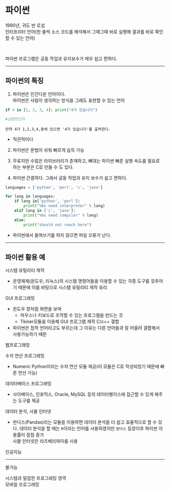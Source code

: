 # 파이썬

1990년, 귀도 반 로섬  
인터프리터 언어(한 줄씩 소스 코드를 해석해서 그때그때 바로 실행해 결과를 바로 확인할 수 있는 언어)  

<br>

파이썬 프로그램은 공동 작업과 유지보수가 매우 쉽고 편하다.
<hr>


## 파이썬의 특징

1. 파이썬은 인간다운 언어이다.  
파이썬은 사람이 생각하는 방식을 그래도 표현할 수 있는 언어
```python
if 4 in [1, 2, 3, 4]: print("4가 있습니다")

#삼항연산자
```
`만약 4가 1,2,3,4,중에 있으면 '4가 있습니다'를 출력한다.`

- 직관적이다

2. 파이썬은 문법이 쉬워 빠르게 습득 가능  

3. 무료지만 수많은 라이브러리가 존재하고, 뼈대는 파이썬 빠른 실행 속도를 필요로 하는 부분은 C로 만들 수 도 있다.

4. 파이썬 간결하다. 그래서 공동 작업과 유지 보수가 쉽고 편하다.

```python
languages = ['python', 'perl', 'c', 'java']

for lang in languages:
    if lang in['python', 'perl']:
        print("%6s need interpreter" % lang)
    elif lang in ['c', 'java']:
        print("%6s need compiler" % lang)
    else:
        print("should not reach here")
```
- 파이썬에서 들여쓰기를 하지 않으면 파일 오류가 난다.

<hr>

## 파이썬 활용 예

시스템 유틸리티 제작  
- 운영체제(윈도우, 리눅스)의 시스템 명령어들을 이용할 수 있는 각종 도구를 갖추어기 때문에 이를 바탕으로 시스템 유틸리티 제작 유리

GUI 프로그래밍  
- 윈도우 창처럼 화면을 보며     
    - 마우스나 키보드로 조작할 수 있는 프로그램을 만드는 것  
    - Tkiner모듈을 이용해 GUI 프로그램 제작
C/c++ 결합  
- 파이썬은 접착 언어라고도 부르는데 그 이유는 다른 언어들과 잘 어울려 결합해서 사용가능하기 때문

웹프로그래밍  

수치 연산 프로그래밍  
- Numeric Python이라는 수치 연산 모듈 제공(이 모듈은 C로 작성되었기 때문에 빠른 연산 가능)

데이터베이스 프로그래밍  
- 사이베이스, 인포믹스, Oracle, MySQL 등의 데이터벵이스에 접근할 수 있게 해주는 도구를 제공

데이터 분석, 사물 인터넷  
- 판다스(Pandas)라는 모듈을 이용하면 데이터 분석을 더 쉽고 효율적으로 할 수 있다. 데이터 분석을 할 때는 `R`이라는 언어를 사용하였지만 `판다스` 등장이후 파이썬 이용률이 점점 증가  
사물 인터넷은 라즈베리파이를 사용

인공지능  

---

불가능

시스템과 밀접한 프로그래밍 영역  
모바일 프로그래밍  